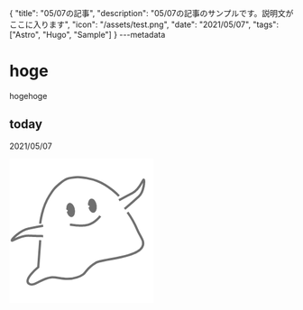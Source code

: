 {
  "title": "05/07の記事",
  "description": "05/07の記事のサンプルです。説明文がここに入ります",
  "icon": "/assets/test.png",
  "date": "2021/05/07",
  "tags": ["Astro", "Hugo", "Sample"]
}
---metadata

# hoge
hogehoge

## today
2021/05/07

![img](/assets/test.png)